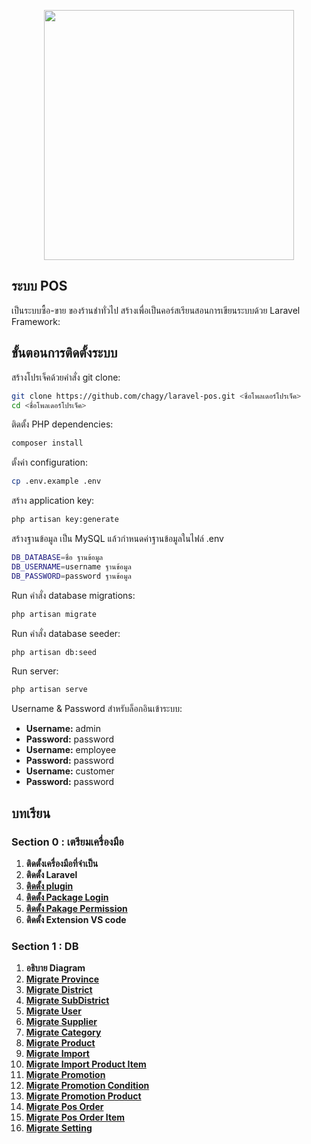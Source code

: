 <p align="center"><a href="https://laravel.com" target="_blank"><img src="https://raw.githubusercontent.com/laravel/art/master/logo-lockup/5%20SVG/2%20CMYK/1%20Full%20Color/laravel-logolockup-cmyk-red.svg" width="400"></a></p>



## ระบบ POS

เป็นระบบซื้อ-ขาย ของร้านชำทั่วไป สร้างเพื่อเป็นคอร์สเรียนสอนการเขียนระบบด้วย Laravel Framework:

## ขั้นตอนการติดตั้งระบบ
สร้างโปรเจ็คด้วยคำสั่ง git clone:
```sh
git clone https://github.com/chagy/laravel-pos.git <ชื่อโพลเดอร์โปรเจ็ค>
cd <ชื่อโพลเดอร์โปรเจ็ค>
```
ติดตั้ง PHP dependencies:
```sh
composer install
```
ตั้งค่า configuration:

```sh
cp .env.example .env
```

สร้าง application key:

```sh
php artisan key:generate
```

สร้างฐานข้อมูล เป็น MySQL แล้วกำหนดค่าฐานข้อมูลในไฟล์ .env
```sh
DB_DATABASE=ชื่อ ฐานข้อมูล
DB_USERNAME=username ฐานข้อมูล
DB_PASSWORD=password ฐานข้อมูล
```

Run คำสั่ง database migrations:

```sh
php artisan migrate
```

Run คำสั่ง database seeder:

```sh
php artisan db:seed
```

Run server:

```sh
php artisan serve
```

Username & Password สำหรับล็อกอินเข้าระบบ:

-   **Username:** admin
-   **Password:** password
-   **Username:** employee
-   **Password:** password
-   **Username:** customer
-   **Password:** password

## บทเรียน


### Section 0 : เตรียมเครื่องมือ

1. **ติดตั้งเครื่องมือที่จำเป็น**
2. **ติดตั้ง Laravel**
3. **[ติดตั้ง plugin](https://github.com/chagy/laravel-pos/commit/27eb267a15d714338e671ca1fdd3cfa5f40fb486)**
4. **[ติดตั้ง Package Login](https://github.com/chagy/laravel-pos/commit/e32840009f4fc2d0290d1ca42d8397da45de269c)**
5. **[ติดตั้ง Pakage Permission](https://github.com/chagy/laravel-pos/commit/ad1b7ba45891c71926f80e2453d472ed8813ee5a)**
6. **ติดตั้ง Extension VS code**

### Section 1 : DB

1. **อธิบาย Diagram**
2. **[Migrate Province](https://github.com/chagy/laravel-pos/commit/f75c3fac2586e70d3e47939b441e8d1a502dfa16)**
3. **[Migrate District](https://github.com/chagy/laravel-pos/commit/7a331124ad05c2744503a415e7e0d2697bcc31a4)**
4. **[Migrate SubDistrict](https://github.com/chagy/laravel-pos/commit/70afbc66414ce668d6224652e833ad1d2fcf5863)**
5. **[Migrate User](https://github.com/chagy/laravel-pos/commit/9a0ef96cf601bf4bac586a65a613ccb9d3d36e19)**
6. **[Migrate Supplier](https://github.com/chagy/laravel-pos/commit/4e59c79a85b132c3a0114a8f17bcd16ad421e08e)**
7. **[Migrate Category](https://github.com/chagy/laravel-pos/commit/8c713df2f0164f9193f12013277fbc4788e723f0)**
8. **[Migrate Product](https://github.com/chagy/laravel-pos/commit/0c126bbe100146cb107f3730ca56bc0d106ea753)**
9. **[Migrate Import](https://github.com/chagy/laravel-pos/commit/96d78f4c9d9e9ceb436baf6702efbae008713183)**
10. **[Migrate Import Product Item](https://github.com/chagy/laravel-pos/commit/cb46c90ccb08fa9ea1e91f9ca40532406556d328)**
11. **[Migrate Promotion](https://github.com/chagy/laravel-pos/commit/786a65c5f4b3edbf3bdc229e5758790eac6d8c67)**
12. **[Migrate Promotion Condition](https://github.com/chagy/laravel-pos/commit/3feb04fb65e671785443363931b75713f3da47dc)**
13. **[Migrate Promotion Product](https://github.com/chagy/laravel-pos/commit/f439afb9b4fd4024f7528792857532be9e6b7213)**
14. **[Migrate Pos Order](https://github.com/chagy/laravel-pos/commit/c4bbdb3e490098300c14dda2d3411c761263a24c)**
15. **[Migrate Pos Order Item](https://github.com/chagy/laravel-pos/commit/69c1c95f347b69232fc11742dddb88342b4c80e3)**
16. **[Migrate Setting](https://github.com/chagy/laravel-pos/commit/957ef3da6c768dbba0b356d3efea73a2412aa735)**